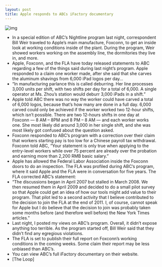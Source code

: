 ```yaml
---
layout: post
title: Apple responds to ABCs iFactory documentary
---
```

![img](http://media.idownloadblog.com/wp-content/uploads/2012/02/factory.jpg)
* In a special edition of ABC’s Nightline program last night, correspondent Bill Weir traveled to Apple’s main manufacture, Foxconn, to get an inside look at working conditions inside of the plant. During the program, Weir showed workers working on the assembly line, the dormitories they live in, and more.
* Apple, Foxconn, and the FLA have today released statements to ABC regarding a few of the things said during last night’s program. Apple responded to a claim one worker made, after she said that she carves the aluminum shavings from 6,000 iPad logos per day…
* “In manufacturing parlance this is called deburring. Her line processes 3,000 units per shift, with two shifts per day for a total of 6,000. A single operator at Ms. Zhou’s station would deburr 3,000 iPads in a shift.”
* Apple told ABC there was no way the worker could have carved a total of 6,000 logos, because that’s how many are done in a full day. 6,000 carved could only be achieved if the worker worked two 12-hour shifts, which isn’t possible. There are two 12-hours shifts in one day at Foxconn — 8 AM – 8PM and 8 PM – 8 AM — and each worker works one. She most likely did around 3,000 in her single shift, and she was most likely got confused about the question asked.
* Foxconn responded to ABC’s program with a correction over their claim that workers starting pay is too low for a Chinese payroll tax withdrawal. Foxconn told ABC, “Your statement is only true when applying to the entry-level workers while over 75 percent are already over the probation and earning more than 2,200 RMB basic salary.”
* Apple has allowed the Federal Labor Association inside the Foxconn doors to do an inspection. The FLA was profiled during ABC’s program, where it said Apple and the FLA were in conversation for five years. The FLA corrected ABC’s statement:
* “The discussions began in April 2007 but stalled in March 2008. We then resumed them in April 2009 and decided to do a small pilot survey so that Apple could get an idea of how our tools might add value to their program. That pilot led to a second activity that I believe contributed to the decision to join the FLA at the end of 2011. I, of course, cannot speak for Apple but I do believe that the decision to join was probably taken some months before (and therefore well before) the New York Times articles.”
* Last night, I posted my views on ABC’s program. Overall, it didn’t expose anything too terrible. As the program started off, Bill Weir said that they didn’t find any egregious violations.
* The FLA is set to publish their full report on Foxconn’s working conditions in the coming weeks. Some claim their report may be less unbiased than ABC’s.
* You can view ABC’s full iFactory documentary on their website.
* [The Loop]


